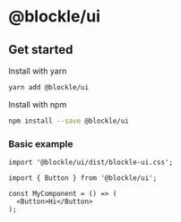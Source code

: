 # @blockle/ui

## Get started

Install with yarn

```bash
yarn add @blockle/ui
```

Install with npm

```bash
npm install --save @blockle/ui
```

### Basic example

```tsx
import '@blockle/ui/dist/blockle-ui.css';
```

```tsx
import { Button } from '@blockle/ui';

const MyComponent = () => (
  <Button>Hi</Button>
);
```
